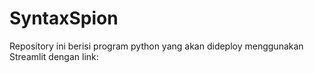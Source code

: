 # SyntaxSpion
Repository ini berisi program python yang akan dideploy menggunakan Streamlit dengan link:
